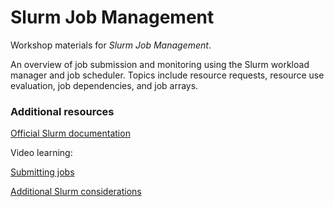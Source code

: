 # Slurm Job Management

Workshop materials for *Slurm Job Management*.

An overview of job submission and monitoring using the Slurm workload manager and job scheduler. Topics include resource requests, resource use evaluation, job dependencies, and job arrays.


### Additional resources

[Official Slurm documentation](https://slurm.schedmd.com/)  

Video learning:

[Submitting jobs](https://carc.usc.edu/education-and-outreach/video-learning/submitting-jobs)

[Additional Slurm considerations](https://github.com/uschpc/workshop-slurm/blob/main/Slurm%20Fun.pptx.pdf)
